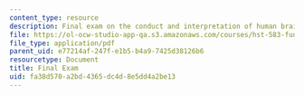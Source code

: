 ```yaml
---
content_type: resource
description: Final exam on the conduct and interpretation of human brain mapping studies.
file: https://ol-ocw-studio-app-qa.s3.amazonaws.com/courses/hst-583-functional-magnetic-resonance-imaging-data-acquisition-and-analysis-fall-2008/fa38d570a2bd4365dc4d8e5dd4a2be13_final.pdf
file_type: application/pdf
parent_uid: e77214af-247f-e1b5-b4a9-7425d38126b6
resourcetype: Document
title: Final Exam
uid: fa38d570-a2bd-4365-dc4d-8e5dd4a2be13
---
```

